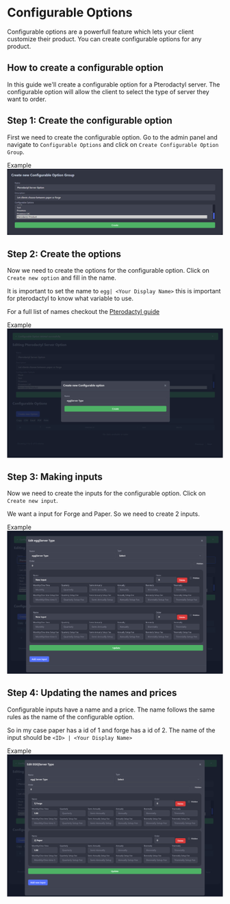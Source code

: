 # Configurable Options

Configurable options are a powerfull feature which lets your client customize their product. You can create configurable options for any product.

## How to create a configurable option
In this guide we'll create a configurable option for a Pterodactyl server. The configurable option will allow the client to select the type of server they want to order.

## Step 1: Create the configurable option
First we need to create the configurable option. Go to the admin panel and navigate to `Configurable Options` and click on `Create Configurable Option Group`.

Example
![image](/assets/images/guides/config-options/configurable-group.png)

## Step 2: Create the options
Now we need to create the options for the configurable option. Click on `Create new option` and fill in the name.

It is important to set the name to `egg| <Your Display Name>` this is important for pterodactyl to know what variable to use. 

For a full list of names checkout the [Pterodactyl guide](/docs/extensions/pterodactyl/#configuring-the-product)

Example
![image](/assets/images/guides/config-options/configurable-option-create.png)

## Step 3: Making inputs

Now we need to create the inputs for the configurable option. Click on `Create new input`.

We want a input for Forge and Paper. So we need to create 2 inputs.

Example
![image](/assets/images/guides/config-options/configurable-option.png)

## Step 4: Updating the names and prices
Configurable inputs have a name and a price. The name follows the same rules as the name of the configurable option. 

So in my case paper has a id of 1 and forge has a id of 2. 
The name of the input should be `<ID> | <Your Display Name>`

Example
![image](/assets/images/guides/config-options/configurable-option-input.png)